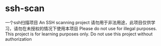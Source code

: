 # ssh-scan
一个ssh扫描项目
An SSH scanning project
请勿用于非法用途，此项目仅供学习，请勿在未授权的情况下使用本项目
Please do not use for illegal purposes. This project is for learning purposes only. Do not use this project without authorization
